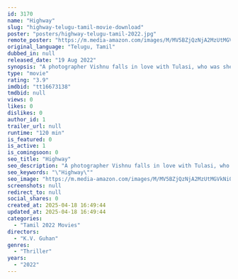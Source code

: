 ```yaml
---
id: 3170
name: "Highway"
slug: "highway-telugu-tamil-movie-download"
poster: "posters/highway-telugu-tamil-2022.jpg"
remote_poster: "https://m.media-amazon.com/images/M/MV5BZjQzNjA2MzUtMGVkNi00MWNlLTkyZjAtOTk0ZTk3ZTg4MTQwXkEyXkFqcGc@._V1_SX300.jpg"
original_language: "Telugu, Tamil"
dubbed_in: null
released_date: "19 Aug 2022"
synopsis: "A photographer Vishnu falls in love with Tulasi, who was sheltered all her life. When everything is going great, his life turns upside down when a serial killer named 'D' kidnaps Tulasi. Will Vishnu able to save Tulasi in time?"
type: "movie"
rating: "3.9"
imdbid: "tt16673138"
tmdbid: null
views: 0
likes: 0
dislikes: 0
author_id: 1
trailer_url: null
runtime: "120 min"
is_featured: 0
is_active: 1
is_comingsoon: 0
seo_title: "Highway"
seo_description: "A photographer Vishnu falls in love with Tulasi, who was sheltered all her life. When everything is going great, his life turns upside down when a serial killer named 'D' kidnaps Tulasi. Will Vishnu able to save Tulasi in time?"
seo_keywords: "\"Highway\""
seo_image: "https://m.media-amazon.com/images/M/MV5BZjQzNjA2MzUtMGVkNi00MWNlLTkyZjAtOTk0ZTk3ZTg4MTQwXkEyXkFqcGc@._V1_SX300.jpg"
screenshots: null
redirect_to: null
social_shares: 0
created_at: 2025-04-18 16:49:44
updated_at: 2025-04-18 16:49:44
categories:
  - "Tamil 2022 Movies"
directors:
  - "K.V. Guhan"
genres:
  - "Thriller"
years:
  - "2022"
---
```

